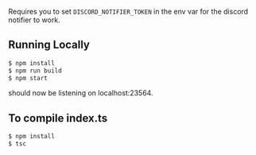 Requires you to set `DISCORD_NOTIFIER_TOKEN` in the env var for the discord notifier to work.


## Running Locally


```sh
$ npm install
$ npm run build
$ npm start
```

should now be listening on localhost:23564.

## To compile index.ts

```sh
$ npm install
$ tsc
```
